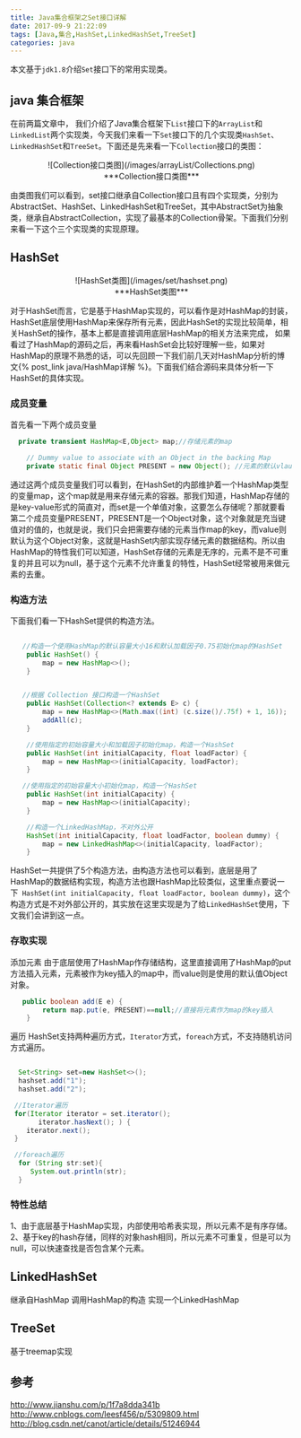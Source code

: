 ```yaml
---
title: Java集合框架之Set接口详解
date: 2017-09-9 21:22:09 
tags: [Java,集合,HashSet,LinkedHashSet,TreeSet]
categories: java
---
```



本文基于`jdk1.8`介绍`Set`接口下的常用实现类。
## java 集合框架
在前两篇文章中， 我们介绍了Java集合框架下`List`接口下的`ArrayList`和`LinkedList`两个实现类，今天我们来看一下`Set`接口下的几个实现类`HashSet`、`LinkedHashSet`和`TreeSet`。下面还是先来看一下`Collection`接口的类图：
<center>![Collection接口类图](/images/arrayList/Collections.png)</center><center>***Collection接口类图***</center>

由类图我们可以看到，set接口继承自Collection接口且有四个实现类，分别为AbstractSet、HashSet、LinkedHashSet和TreeSet，其中AbstractSet为抽象类，继承自AbstractCollection，实现了最基本的Collection骨架。下面我们分别来看一下这个三个实现类的实现原理。

## HashSet
<center>![HashSet类图](/images/set/hashset.png)</center><center>***HashSet类图***</center>

对于HashSet而言，它是基于HashMap实现的，可以看作是对HashMap的封装，HashSet底层使用HashMap来保存所有元素，因此HashSet的实现比较简单，相关HashSet的操作，基本上都是直接调用底层HashMap的相关方法来完成， 如果看过了HashMap的源码之后，再来看HashSet会比较好理解一些，如果对HashMap的原理不熟悉的话，可以先回顾一下我们前几天对HashMap分析的博文{% post_link  java/HashMap详解 %}。下面我们结合源码来具体分析一下HashSet的具体实现。

### 成员变量
首先看一下两个成员变量
```java
  private transient HashMap<E,Object> map;//存储元素的map

    // Dummy value to associate with an Object in the backing Map
    private static final Object PRESENT = new Object(); //元素的默认vlaue
```
通过这两个成员变量我们可以看到，在HashSet的内部维护着一个HashMap类型的变量map，这个map就是用来存储元素的容器。那我们知道，HashMap存储的是key-value形式的简直对，而set是一个单值对象，这要怎么存储呢？那就要看第二个成员变量PRESENT，PRESENT是一个Object对象，这个对象就是充当键值对的值的，也就是说，我们只会把需要存储的元素当作map的key，而value则默认为这个Object对象，这就是HashSet内部实现存储元素的数据结构。所以由HashMap的特性我们可以知道，HashSet存储的元素是无序的，元素不是不可重复的并且可以为null，基于这个元素不允许重复的特性，HashSet经常被用来做元素的去重。

### 构造方法
下面我们看一下HashSet提供的构造方法。

```java
  
   //构造一个使用HashMap的默认容量大小16和默认加载因子0.75初始化map的HashSet
    public HashSet() {
        map = new HashMap<>();
    }


   //根据 Collection 接口构造一个HashSet
    public HashSet(Collection<? extends E> c) {
        map = new HashMap<>(Math.max((int) (c.size()/.75f) + 1, 16));
        addAll(c);
    }

    //使用指定的初始容量大小和加载因子初始化map，构造一个HashSet
    public HashSet(int initialCapacity, float loadFactor) {
        map = new HashMap<>(initialCapacity, loadFactor);
    }

   //使用指定的初始容量大小初始化map，构造一个HashSet
    public HashSet(int initialCapacity) {
        map = new HashMap<>(initialCapacity);
    }

    //构造一个LinkedHashMap，不对外公开 
    HashSet(int initialCapacity, float loadFactor, boolean dummy) {
        map = new LinkedHashMap<>(initialCapacity, loadFactor);
    }
```

HashSet一共提供了5个构造方法，由构造方法也可以看到，底层是用了HashMap的数据结构实现，构造方法也跟HashMap比较类似，这里重点要说一下` HashSet(int initialCapacity, float loadFactor, boolean dummy)`，这个构造方式是不对外部公开的，其实放在这里实现是为了给`LinkedHashSet`使用，下文我们会讲到这一点。

### 存取实现

添加元素
由于底层使用了HashMap作存储结构，这里直接调用了HashMap的put方法插入元素，元素被作为key插入的map中，而value则是使用的默认值Object对象。
```java
   public boolean add(E e) {
        return map.put(e, PRESENT)==null;//直接将元素作为map的key插入
    }
```
遍历
HashSet支持两种遍历方式，`Iterator`方式，`foreach`方式，不支持随机访问方式遍历。

```java

  Set<String> set=new HashSet<>();
  hashset.add("1");
  hashset.add("2");

 //Iterator遍历  
 for(Iterator iterator = set.iterator();
       iterator.hasNext(); ) { 
    iterator.next();
 }

 //foreach遍历
  for (String str:set){
     System.out.println(str);
  }

```

### 特性总结
1、由于底层基于HashMap实现，内部使用哈希表实现，所以元素不是有序存储。
2、基于key的hash存储，同样的对象hash相同，所以元素不可重复，但是可以为null，可以快速查找是否包含某个元素。   


## LinkedHashSet
继承自HashMap 调用HashMap的构造 实现一个LinkedHashMap

## TreeSet

基于treemap实现

## 参考
http://www.jianshu.com/p/1f7a8dda341b
http://www.cnblogs.com/leesf456/p/5309809.html
http://blog.csdn.net/canot/article/details/51246944